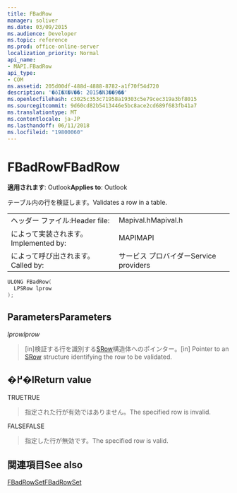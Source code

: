 ```yaml
---
title: FBadRow
manager: soliver
ms.date: 03/09/2015
ms.audience: Developer
ms.topic: reference
ms.prod: office-online-server
localization_priority: Normal
api_name:
- MAPI.FBadRow
api_type:
- COM
ms.assetid: 205d00df-488d-4888-8782-a1f70f54d720
description: '�ŏI�X�V��: 2015�N3��9��'
ms.openlocfilehash: c3025c353c71958a19303c5e79cec319a3bf8015
ms.sourcegitcommit: 9d60cd82b5413446e5bc8ace2cd689f683fb41a7
ms.translationtype: MT
ms.contentlocale: ja-JP
ms.lasthandoff: 06/11/2018
ms.locfileid: "19800060"
---
```

# <a name="fbadrow"></a><span data-ttu-id="e01a8-103">FBadRow</span><span class="sxs-lookup"><span data-stu-id="e01a8-103">FBadRow</span></span>

  
  
<span data-ttu-id="e01a8-104">**適用されます**: Outlook</span><span class="sxs-lookup"><span data-stu-id="e01a8-104">**Applies to**: Outlook</span></span> 
  
<span data-ttu-id="e01a8-105">テーブル内の行を検証します。</span><span class="sxs-lookup"><span data-stu-id="e01a8-105">Validates a row in a table.</span></span>
  
|||
|:-----|:-----|
|<span data-ttu-id="e01a8-106">ヘッダー ファイル:</span><span class="sxs-lookup"><span data-stu-id="e01a8-106">Header file:</span></span>  <br/> |<span data-ttu-id="e01a8-107">Mapival.h</span><span class="sxs-lookup"><span data-stu-id="e01a8-107">Mapival.h</span></span>  <br/> |
|<span data-ttu-id="e01a8-108">によって実装されます。</span><span class="sxs-lookup"><span data-stu-id="e01a8-108">Implemented by:</span></span>  <br/> |<span data-ttu-id="e01a8-109">MAPI</span><span class="sxs-lookup"><span data-stu-id="e01a8-109">MAPI</span></span>  <br/> |
|<span data-ttu-id="e01a8-110">によって呼び出されます。</span><span class="sxs-lookup"><span data-stu-id="e01a8-110">Called by:</span></span>  <br/> |<span data-ttu-id="e01a8-111">サービス プロバイダー</span><span class="sxs-lookup"><span data-stu-id="e01a8-111">Service providers</span></span>  <br/> |
   
```cpp
ULONG FBadRow(
  LPSRow lprow
);
```

## <a name="parameters"></a><span data-ttu-id="e01a8-112">Parameters</span><span class="sxs-lookup"><span data-stu-id="e01a8-112">Parameters</span></span>

 <span data-ttu-id="e01a8-113">_lprow_</span><span class="sxs-lookup"><span data-stu-id="e01a8-113">_lprow_</span></span>
  
> <span data-ttu-id="e01a8-114">[in]検証する行を識別する[SRow](srow.md)構造体へのポインター。</span><span class="sxs-lookup"><span data-stu-id="e01a8-114">[in] Pointer to an [SRow](srow.md) structure identifying the row to be validated.</span></span> 
    
## <a name="return-value"></a><span data-ttu-id="e01a8-115">�߂�l</span><span class="sxs-lookup"><span data-stu-id="e01a8-115">Return value</span></span>

<span data-ttu-id="e01a8-116">TRUE</span><span class="sxs-lookup"><span data-stu-id="e01a8-116">TRUE</span></span> 
  
> <span data-ttu-id="e01a8-117">指定された行が有効ではありません。</span><span class="sxs-lookup"><span data-stu-id="e01a8-117">The specified row is invalid.</span></span>
    
<span data-ttu-id="e01a8-118">FALSE</span><span class="sxs-lookup"><span data-stu-id="e01a8-118">FALSE</span></span> 
  
> <span data-ttu-id="e01a8-119">指定した行が無効です。</span><span class="sxs-lookup"><span data-stu-id="e01a8-119">The specified row is valid.</span></span>
    
## <a name="see-also"></a><span data-ttu-id="e01a8-120">関連項目</span><span class="sxs-lookup"><span data-stu-id="e01a8-120">See also</span></span>



[<span data-ttu-id="e01a8-121">FBadRowSet</span><span class="sxs-lookup"><span data-stu-id="e01a8-121">FBadRowSet</span></span>](fbadrowset.md)


